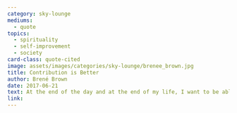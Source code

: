 ```yaml
---
category: sky-lounge
mediums:
  - quote
topics:
  - spirituality
  - self-improvement
  - society
card-class: quote-cited
image: assets/images/categories/sky-lounge/brenee_brown.jpg
title: Contribution is Better
author: Brené Brown
date: 2017-06-21
text: At the end of the day and at the end of my life, I want to be able to say, “I contributed more than I criticized.”
link:
---
```

